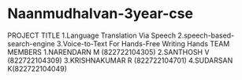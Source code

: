 # Naanmudhalvan-3year-cse
PROJECT TITLE
1.Language Translation Via Speech
2.speech-based-search-engine
3.Voice-to-Text For Hands-Free Writing Hands
TEAM MEMBERS
1.NARENDARN M (822722104305)
2.SANTHOSH V (822722104309)
3.KRISHNAKUMAR R (822722104701)
4.SUDARSAN K(822722104049)
